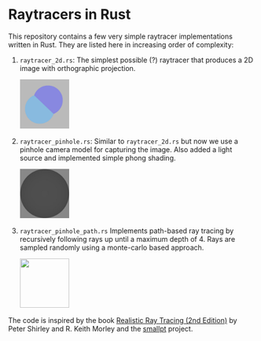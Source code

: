 # Raytracers in Rust

This repository contains a few very simple raytracer implementations written in Rust. They are listed here in increasing order of complexity:

 1. `raytracer_2d.rs`: 
    The simplest possible (?) raytracer that produces a 2D image with orthographic projection.

    <img src="https://raw.githubusercontent.com/gz/rust-raytracer/master/raytracer_2d.jpg" height="100" width="100" >

 2. `raytracer_pinhole.rs`: 
    Similar to `raytracer_2d.rs` but now we use a pinhole camera model for capturing the image. Also added a light source and implemented simple phong shading.

    <img src="https://raw.githubusercontent.com/gz/rust-raytracer/master/raytracer_pinhole.jpg" height="100" width="100" >


 3. `raytracer_pinhole_path.rs`
    Implements path-based ray tracing by recursively following rays
    up until a maximum depth of 4. Rays are sampled randomly using a 
    monte-carlo based approach.

    <img src="https://raw.githubusercontent.com/gz/rust-raytracer/master/raytracer_pinhole_path.jpg" height="100" width="100" >

The code is inspired by the book [Realistic Ray Tracing (2nd Edition)][2] by Peter Shirley and R. Keith Morley and the [smallpt][1] project.
    
[1]: http://www.kevinbeason.com/smallpt/
[2]: http://www.amazon.com/Realistic-Ray-Tracing-Second-Edition/dp/1568814615
